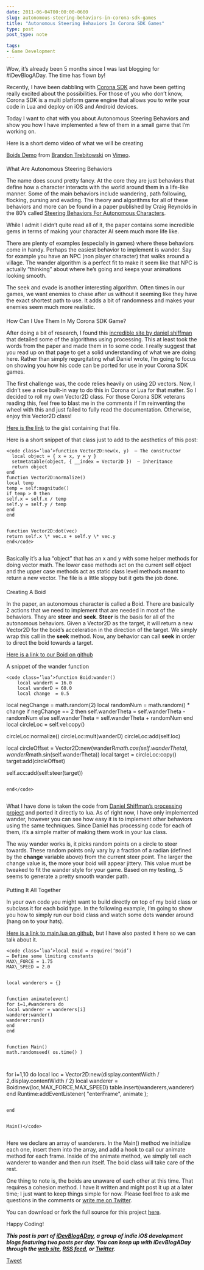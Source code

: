 ```yaml
---
date: 2011-06-04T00:00:00-0600
slug: autonomous-steering-behaviors-in-corona-sdk-games
title: "Autonomous Steering Behaviors In Corona SDK Games"
type: post
post_type: note

tags:
- Game Development
---
```

Wow, it’s already been 5 months since I was last blogging for #iDevBlogADay. The time has flown by!


Recently, I have been dabbling with [Corona SDK](http://www.anscamobile.com/corona/) and have been getting really excited about the possibilities. For those of you who don’t know, Corona SDK is a multi platform game engine that allows you to write your code in Lua and deploy on iOS and Android devices.


Today I want to chat with you about Autonomous Steering Behaviors and show you how I have implemented a few of them in a small game that I’m working on.


Here is a short demo video of what we will be creating



  


[Boids Demo](http://vimeo.com/24649841) from [Brandon Trebitowski](http://vimeo.com/user2413855) on [Vimeo](http://vimeo.com).
 







#### 
 What Are Autonomous Steering Behaviors



 The name does sound pretty fancy. At the core they are just behaviors that define how a character interacts with the world around them in a life-like manner. Some of the main behaviors include wandering, path following, flocking, pursing and evading. The theory and algorithms for all of these behaviors and more can be found in a paper published by Craig Reynolds in the 80’s called [Steering Behaviors For Autonomous Characters](http://www.red3d.com/cwr/steer/).
 



 While I admit I didn’t quite read all of it, the paper contains some incredible gems in terms of making your character AI seem much more life like.
 



 There are plenty of examples (especially in games) where these behaviors come in handy. Perhaps the easiest behavior to implement is wander. Say for example you have an NPC (non player character) that walks around a village. The wander algorithm is a perfect fit to make it seem like that NPC is actually “thinking” about where he’s going and keeps your animations looking smooth.
 



 The seek and evade is another interesting algorithm. Often times in our games, we want enemies to chase after us without it seeming like they have the exact shortest path to use. It adds a bit of randomness and makes your enemies seem much more realistic.
 


#### 
 How Can I Use Them In My Corona SDK Game?



 After doing a bit of research, I found this [incredible site by daniel shiffman](http://www.shiffman.net/teaching/nature/steering/) that detailed some of the algorithms using processing. This at least took the words from the paper and made them in to some code. I really suggest that you read up on that page to get a solid understanding of what we are doing here. Rather than simply regurgitating what Daniel wrote, I’m going to focus on showing you how his code can be ported for use in your Corona SDK games.
 



 The first challenge was, the code relies heavily on using 2D vectors. Now, I didn’t see a nice built-in way to do this in Corona or Lua for that matter. So I decided to roll my own Vector2D class. For those Corona SDK veterans reading this, feel free to blast me in the comments if I’m reinventing the wheel with this and just failed to fully read the documentation. Otherwise, enjoy this Vector2D class!
 



[Here is the link](https://gist.github.com/1006414) to the gist containing that file.
 



 Here is a short snippet of that class just to add to the aesthetics of this post:
 




```
<code class=’lua’>function Vector2D:new(x, y)  – The constructor
  local object = { x = x, y = y }
  setmetatable(object, { __index = Vector2D })  – Inheritance
  return object
end
function Vector2D:normalize()
local temp
temp = self:magnitude()
if temp > 0 then
self.x = self.x / temp
self.y = self.y / temp
end
end


function Vector2D:dot(vec)
return self.x \* vec.x + self.y \* vec.y
end</code>


```



 Basically it’s a lua “object” that has an x and y with some helper methods for doing vector math. The lower case methods act on the current self object and the upper case methods act as static class level methods meant to return a new vector. The file is a little sloppy but it gets the job done.
 


#### 
 Creating A Boid



 In the paper, an autonomous character is called a Boid. There are basically 2 actions that we need to implement that are needed in most of the behaviors. They are **steer** and **seek**. **Steer** is the basis for all of the autonomous behaviors. Given a Vector2D as the target, it will return a new Vector2D for the boid’s acceleration in the direction of the target. We simply wrap this call in the **seek** method. Now, any behavior can call **seek** in order to direct the boid towards a target.
 



[Here is a link to our Boid on github](https://github.com/brandontreb/Boids/blob/master/Boid.lua)




 A snippet of the wander function
 




```
<code class=’lua’>function Boid:wander()
    local wanderR = 16.0
    local wanderD = 60.0
    local change  = 0.5

```
local negChange = math.random(2)
local randomNum = math.random() * change
if negChange == 2 then
    self.wanderTheta = self.wanderTheta - randomNum
else 
    self.wanderTheta = self.wanderTheta + randomNum
end 
local circleLoc = self.vel:copy()


circleLoc:normalize()
circleLoc:mult(wanderD)
circleLoc:add(self.loc)


local circleOffset = Vector2D:new(wanderR*math.cos(self.wanderTheta),
wanderR*math.sin(self.wanderTheta))
local target = circleLoc:copy()
target:add(circleOffset)


self.acc:add(self:steer(target))



```

end</code>


```



 What I have done is taken the code from [Daniel Shiffman’s processing project](http://www.shiffman.net/itp/classes/nature/week06_s09/wander/) and ported it directly to lua. As of right now, I have only implemented wander, however you can see how easy it is to implement other behaviors using the same techniques. Since Daniel has processing code for each of them, it’s a simple matter of making them work in your lua class.
 



 The way wander works is, it picks random points on a circle to steer towards. These random points only vary by a fraction of a radian (defined by the **change** variable above) from the current steer point. The larger the change value is, the more your boid will appear jittery. This value must be tweaked to fit the wander style for your game. Based on my testing, .5 seems to generate a pretty smooth wander path.
 


#### 
 Putting It All Together



 In your own code you might want to build directly on top of my boid class or subclass it for each boid type. In the following example, I’m going to show you how to simply run our boid class and watch some dots wander around (hang on to your hats).
 



[Here is a link to main.lua on github](https://github.com/brandontreb/Boids/blob/master/main.lua), but I have also pasted it here so we can talk about it.
 




```
<code class=’lua’>local Boid = require(‘Boid’)
– Define some limiting constants
MAX\_FORCE = 1.75
MAX\_SPEED = 2.0


local wanderers = {}


function animate(event)
for i=1,#wanderers do
local wanderer = wanderers[i]
wanderer:wander()
wanderer:run()
end
end


function Main()
math.randomseed( os.time() )



```
for i=1,10 do
    local loc = Vector2D:new(display.contentWidth / 2,display.contentWidth / 2)
    local wanderer = Boid:new(loc,MAX_FORCE,MAX_SPEED)
    table.insert(wanderers,wanderer)
end
Runtime:addEventListener( "enterFrame", animate );



```

end


Main()</code>


```



 Here we declare an array of wanderers. In the Main() method we initialize each one, insert them into the array, and add a hook to call our animate method for each frame. Inside of the animate method, we simply tell each wanderer to wander and then run itself. The boid class will take care of the rest.
 



 One thing to note is, the boids are unaware of each other at this time. That requires a cohesion method. I have it written and might post it up at a later time; I just want to keep things simple for now. Please feel free to ask me questions in the comments or [write me on Twitter](http://twitter.com/brandontreb).
 



 You can download or fork the full source for this project [here](https://github.com/brandontreb/Boids).
 



 Happy Coding!
 



***﻿﻿This post is part of [iDevBlogADay](http://idevblogaday.com/), a group of indie iOS development blogs featuring two posts per day. You can keep up with iDevBlogADay through the [web site](http://idevblogaday.com/), [RSS feed](http://feeds.feedburner.com/idevblogaday), or [Twitter](http://twitter.com/#search?q=%23idevblogaday).***




[Tweet](http://twitter.com/share)


